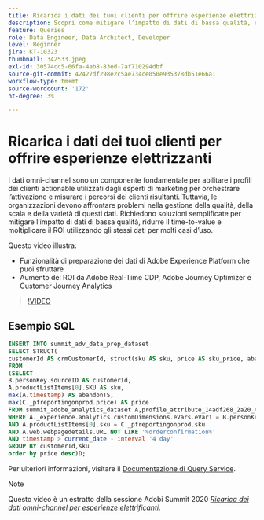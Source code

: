 ```yaml
---
title: Ricarica i dati dei tuoi clienti per offrire esperienze elettrizzanti
description: Scopri come mitigare l’impatto di dati di bassa qualità, ridurre il time-to-value e moltiplicare il ROI utilizzando gli stessi dati per molti casi d’uso.
feature: Queries
role: Data Engineer, Data Architect, Developer
level: Beginner
jira: KT-10323
thumbnail: 342533.jpeg
exl-id: 30574cc5-66fa-4ab8-83ed-7af710294dbf
source-git-commit: 42427df298e2c5ae734ce050e935378db51e66a1
workflow-type: tm+mt
source-wordcount: '172'
ht-degree: 3%

---
```


# Ricarica i dati dei tuoi clienti per offrire esperienze elettrizzanti

I dati omni-channel sono un componente fondamentale per abilitare i profili dei clienti actionable utilizzati dagli esperti di marketing per orchestrare l’attivazione e misurare i percorsi dei clienti risultanti. Tuttavia, le organizzazioni devono affrontare problemi nella gestione della qualità, della scala e della varietà di questi dati. Richiedono soluzioni semplificate per mitigare l’impatto di dati di bassa qualità, ridurre il time-to-value e moltiplicare il ROI utilizzando gli stessi dati per molti casi d’uso.

Questo video illustra:

* Funzionalità di preparazione dei dati di Adobe Experience Platform che puoi sfruttare
* Aumento del ROI da Adobe Real-Time CDP, Adobe Journey Optimizer e Customer Journey Analytics

>[!VIDEO](https://video.tv.adobe.com/v/342533?quality=12&learn=on)

## Esempio SQL

```sql
INSERT INTO summit_adv_data_prep_dataset
SELECT STRUCT(
customerId AS crmCustomerId, struct(sku AS sku, price AS sku_price, abandonTS AS abandonTS) AS abandonBrowse) AS _pfreportingonprod
FROM
(SELECT
B.personKey.sourceID AS customerId,
A.productListItems[0].SKU AS sku,
max(A.timestamp) AS abandonTS,
max(C._pfreportingonprod.price) AS price
FROM summit_adobe_analytics_dataset A,profile_attribute_14adf268_2a20_4dee_bee6_a6b0e34616a9 B,summit_product_dataset C
WHERE A._experience.analytics.customDimensions.eVars.eVar1 = B.personKey.sourceID
AND A.productListItems[0].sku = C._pfreportingonprod.sku
AND A.web.webpagedetails.URL NOT LIKE '%orderconfirmation%'
AND timestamp > current_date - interval '4 day'
GROUP BY customerId,sku
order by price desc)D;
```

Per ulteriori informazioni, visitare il [Documentazione di Query Service](https://experienceleague.adobe.com/docs/experience-platform/query/home.html?lang=it).

>[!NOTE]
>
>Questo video è un estratto della sessione Adobi Summit 2020 *[Ricarica dei dati omni-channel per esperienze elettrificanti](https://business.adobe.com/summit/2022/sessions/recharging-omnichannel-data-for-electrifying-exper-s409.html)*.
